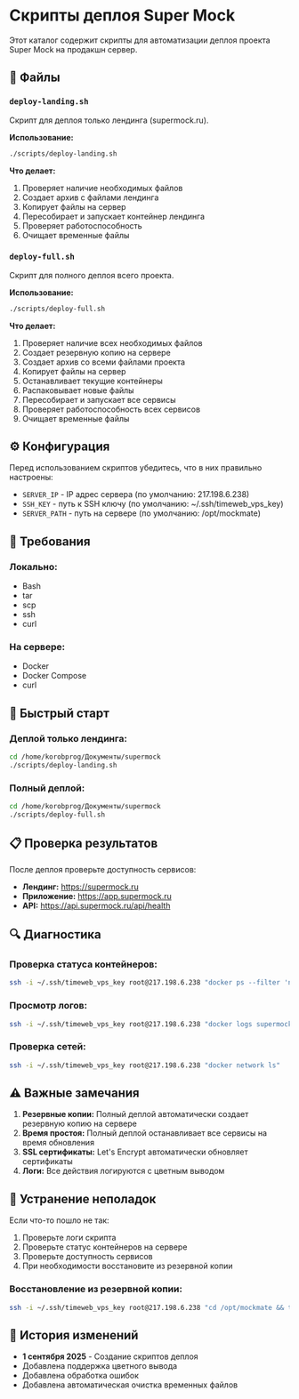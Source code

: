 # Скрипты деплоя Super Mock

Этот каталог содержит скрипты для автоматизации деплоя проекта Super Mock на продакшн сервер.

## 📁 Файлы

### `deploy-landing.sh`
Скрипт для деплоя только лендинга (supermock.ru).

**Использование:**
```bash
./scripts/deploy-landing.sh
```

**Что делает:**
1. Проверяет наличие необходимых файлов
2. Создает архив с файлами лендинга
3. Копирует файлы на сервер
4. Пересобирает и запускает контейнер лендинга
5. Проверяет работоспособность
6. Очищает временные файлы

### `deploy-full.sh`
Скрипт для полного деплоя всего проекта.

**Использование:**
```bash
./scripts/deploy-full.sh
```

**Что делает:**
1. Проверяет наличие всех необходимых файлов
2. Создает резервную копию на сервере
3. Создает архив со всеми файлами проекта
4. Копирует файлы на сервер
5. Останавливает текущие контейнеры
6. Распаковывает новые файлы
7. Пересобирает и запускает все сервисы
8. Проверяет работоспособность всех сервисов
9. Очищает временные файлы

## ⚙️ Конфигурация

Перед использованием скриптов убедитесь, что в них правильно настроены:

- `SERVER_IP` - IP адрес сервера (по умолчанию: 217.198.6.238)
- `SSH_KEY` - путь к SSH ключу (по умолчанию: ~/.ssh/timeweb_vps_key)
- `SERVER_PATH` - путь на сервере (по умолчанию: /opt/mockmate)

## 🔧 Требования

### Локально:
- Bash
- tar
- scp
- ssh
- curl

### На сервере:
- Docker
- Docker Compose
- curl

## 🚀 Быстрый старт

### Деплой только лендинга:
```bash
cd /home/korobprog/Документы/supermock
./scripts/deploy-landing.sh
```

### Полный деплой:
```bash
cd /home/korobprog/Документы/supermock
./scripts/deploy-full.sh
```

## 📋 Проверка результатов

После деплоя проверьте доступность сервисов:

- **Лендинг:** https://supermock.ru
- **Приложение:** https://app.supermock.ru
- **API:** https://api.supermock.ru/api/health

## 🔍 Диагностика

### Проверка статуса контейнеров:
```bash
ssh -i ~/.ssh/timeweb_vps_key root@217.198.6.238 "docker ps --filter 'name=supermock'"
```

### Просмотр логов:
```bash
ssh -i ~/.ssh/timeweb_vps_key root@217.198.6.238 "docker logs supermock-frontend-landing --tail 20"
```

### Проверка сетей:
```bash
ssh -i ~/.ssh/timeweb_vps_key root@217.198.6.238 "docker network ls"
```

## ⚠️ Важные замечания

1. **Резервные копии:** Полный деплой автоматически создает резервную копию на сервере
2. **Время простоя:** Полный деплой останавливает все сервисы на время обновления
3. **SSL сертификаты:** Let's Encrypt автоматически обновляет сертификаты
4. **Логи:** Все действия логируются с цветным выводом

## 🐛 Устранение неполадок

Если что-то пошло не так:

1. Проверьте логи скрипта
2. Проверьте статус контейнеров на сервере
3. Проверьте доступность сервисов
4. При необходимости восстановите из резервной копии

### Восстановление из резервной копии:
```bash
ssh -i ~/.ssh/timeweb_vps_key root@217.198.6.238 "cd /opt/mockmate && tar -xzf backup-YYYYMMDD-HHMMSS.tar.gz"
```

## 📝 История изменений

- **1 сентября 2025** - Создание скриптов деплоя
- Добавлена поддержка цветного вывода
- Добавлена обработка ошибок
- Добавлена автоматическая очистка временных файлов
